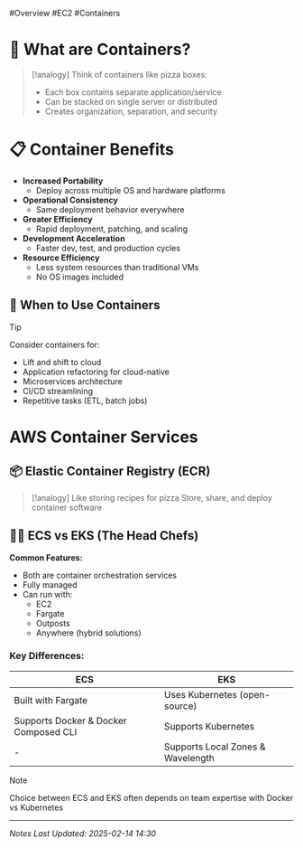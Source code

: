 #Overview #EC2 #Containers
# 🎁 What are Containers?
> [!analogy]
> Think of containers like pizza boxes:
> - Each box contains separate application/service
> - Can be stacked on single server or distributed
> - Creates organization, separation, and security

# 📋 Container Benefits
- **Increased Portability**
  - Deploy across multiple OS and hardware platforms
- **Operational Consistency**
  - Same deployment behavior everywhere
- **Greater Efficiency**
  - Rapid deployment, patching, and scaling
- **Development Acceleration**
  - Faster dev, test, and production cycles
- **Resource Efficiency**
  - Less system resources than traditional VMs
  - No OS images included

## 🎯 When to Use Containers
> [!tip]
> Consider containers for:
> - Lift and shift to cloud
> - Application refactoring for cloud-native
> - Microservices architecture
> - CI/CD streamlining
> - Repetitive tasks (ETL, batch jobs)

# AWS Container Services

## 📦 Elastic Container Registry (ECR)
> [!analogy]
> Like storing recipes for pizza
>  Store, share, and deploy container software

## 👨‍🍳 ECS vs EKS (The Head Chefs)
**Common Features:**
- Both are container orchestration services
- Fully managed
- Can run with:
  - EC2
  - Fargate
  - Outposts
  - Anywhere (hybrid solutions)

### Key Differences:

| ECS                                   | EKS                               |
| ------------------------------------- | --------------------------------- |
| Built with Fargate                    | Uses Kubernetes (open-source)     |
| Supports Docker & Docker Composed CLI | Supports Kubernetes               |
| -                                     | Supports Local Zones & Wavelength |

> [!note]
> Choice between ECS and EKS often depends on team expertise with Docker vs Kubernetes

---
*Notes Last Updated: 2025-02-14 14:30*